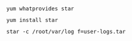 <pre>yum whatprovides star</pre>
<pre>yum install star</pre>
<pre>star -c /root/var/log f=user-logs.tar</pre>
